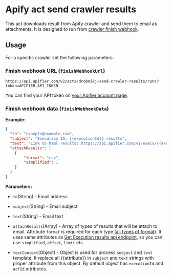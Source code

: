 # Apify act send crawler results
This act downloads result from Apify crawler and send them to email as attachments.
It is designed to run from [crawler finish webhook](https://www.apifier.com/docs#finishWebhookUrl).

## Usage

For a specific crawler set the following parameters:

### Finish webhook URL (`finishWebhookUrl`)
```
https://api.apifier.com/v2/acts/drobnikj~send-crawler-results/runs?token=APIFIER_API_TOKEN
```

You can find your API token on [your Apifier account page](https://www.apifier.com/account#api-integrations).

### Finish webhook data (`finishWebhookData`)
**Example:**
```json
{
  "to": "example@example.com",
  "subject": "Execution ID: {{executionId}} results",
  "text": "Link to html results: https://api.apifier.com/v1/execs/{{executionId}}/results?format=html&simplified=1",
  "attachResults": [
    {
        "format": "csv",
        "simplified": 1
    }
  ]
}
```

**Parameters:**

- `to`(String) - Email address

- `subject`(String) - Email subject

- `text`(String) - Email text

- `attachResults`(Array) - Array of types of results that will be attach to email. Attribute `format` is required for each type ([all types of format](https://www.apifier.com/api-reference#/reference/results)). It uses same attributes as [Get Execution results api endpoint](https://www.apifier.com/api-reference#/reference/results/execution-results/get-execution-results), so you can use `simplified`, `offset`, `limit` etc.

- `textContext`(Object) - Object is used for process `subject` and `text` template. It replace all {{attribute}} in `subject` and `text` strings with proper attribute from this object. By default object has `executionId` and `actId` attributes.